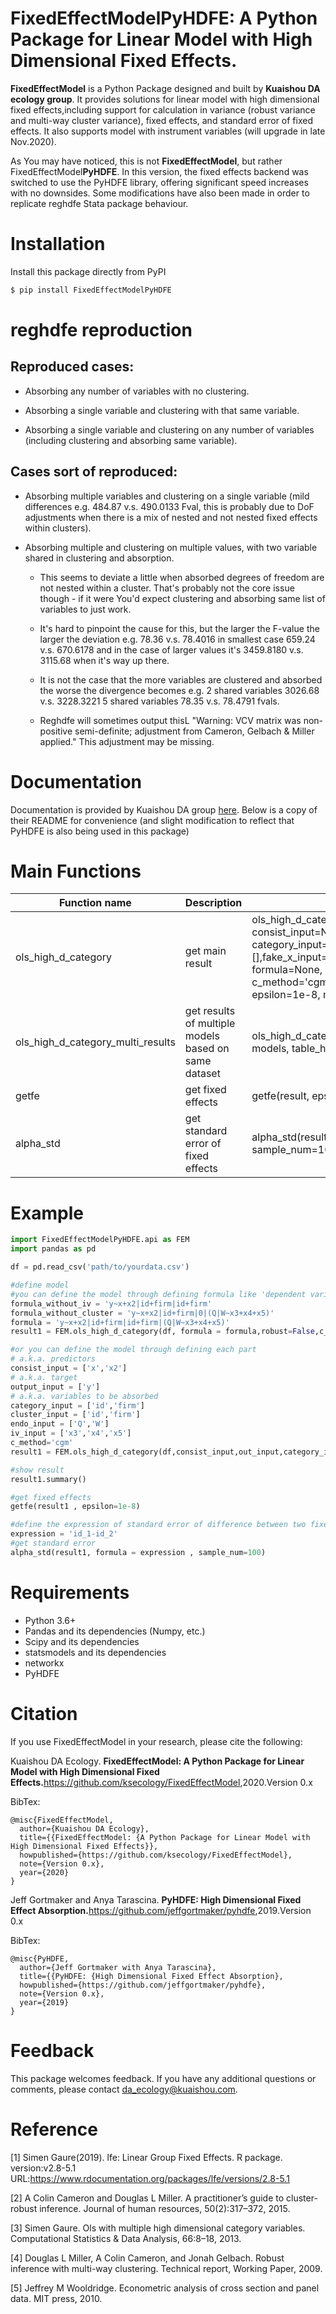 FixedEffectModelPyHDFE: A Python Package for Linear Model with High Dimensional Fixed Effects.
=======================
**FixedEffectModel** is a Python Package designed and built by **Kuaishou DA ecology group**. It provides solutions for linear model with high dimensional fixed effects,including support for calculation in variance (robust variance and multi-way cluster variance), fixed effects, and standard error of fixed effects. It also supports model with instrument variables (will upgrade in late Nov.2020).

As You may have noticed, this is not **FixedEffectModel**, but rather FixedEffectModel**PyHDFE**. In this version, the fixed effects backend was switched to use the PyHDFE library, offering significant speed increases with no downsides. Some modifications have also been made in order to replicate reghdfe Stata package behaviour.
# Installation

Install this package directly from PyPI
```bash
$ pip install FixedEffectModelPyHDFE
```

# reghdfe reproduction

## Reproduced cases:

* Absorbing any number of variables with no clustering.

* Absorbing a single variable and clustering with that same variable.

* Absorbing a single variable and clustering on any number of variables
(including clustering and absorbing same variable).


## Cases sort of reproduced:

* Absorbing multiple variables and clustering on a single variable
(mild differences e.g. 484.87 v.s. 490.0133 Fval, this is probably
due to DoF adjustments when there is a mix of nested and not nested 
fixed effects within clusters).

* Absorbing multiple and clustering on multiple values, with two variable shared in
clustering and absorption.
    * This seems to deviate a little when absorbed degrees of freedom are not 
nested within a cluster. That's probably not the core issue though - 
if it were You'd expect clustering and absorbing same list of variables to just
work.
    * It's hard to pinpoint the cause for this, but the larger the F-value the 
larger the deviation e.g. 78.36 v.s. 78.4016 in smallest case 659.24 v.s. 670.6178 and in the case of larger values it's 3459.8180 v.s. 3115.68 when it's way up there.

    * It is not the case that the more variables are clustered and absorbed the worse
the divergence becomes e.g. 2 shared variables 3026.68 v.s. 3228.3221
5 shared variables 78.35 v.s. 78.4791 fvals.

    * Reghdfe will sometimes output thisL "Warning: VCV matrix was non-positive semi-definite; adjustment from Cameron, Gelbach & Miller applied." This adjustment may be missing.


# Documentation

Documentation is provided by Kuaishou DA group [here](https://github.com/ksecology/FixedEffectModel). Below is a copy of their README for convenience (and slight modification to reflect that PyHDFE is also being used in this package)
# Main Functions

|Function name| Description|Usage
|-------------|------------|----|
|ols_high_d_category|get main result|ols_high_d_category(data_df, consist_input=None, out_input=None, category_input=None, cluster_input=[],fake_x_input=[], iv_col_input=[], formula=None, robust=False, c_method='cgm', psdef=True, epsilon=1e-8, max_iter=1e6, process=5)|
|ols_high_d_category_multi_results|get results of multiple models based on same dataset|ols_high_d_category_multi_results(data_df, models, table_header)|
|getfe|get fixed effects|getfe(result, epsilon=1e-8)|
|alpha_std|get standard error of fixed effects|alpha_std(result, formula, sample_num=100)|


# Example

```python
import FixedEffectModelPyHDFE.api as FEM
import pandas as pd

df = pd.read_csv('path/to/yourdata.csv')

#define model
#you can define the model through defining formula like 'dependent variable ~ continuous variable|fixed_effect|clusters|(endogenous variables ~ instrument variables)'
formula_without_iv = 'y~x+x2|id+firm|id+firm'
formula_without_cluster = 'y~x+x2|id+firm|0|(Q|W~x3+x4+x5)'
formula = 'y~x+x2|id+firm|id+firm|(Q|W~x3+x4+x5)'
result1 = FEM.ols_high_d_category(df, formula = formula,robust=False,c_method = 'cgm',epsilon = 1e-8,psdef= True,max_iter = 1e6)

#or you can define the model through defining each part
# a.k.a. predictors
consist_input = ['x','x2']
# a.k.a. target
output_input = ['y']
# a.k.a. variables to be absorbed
category_input = ['id','firm']
cluster_input = ['id','firm']
endo_input = ['Q','W']
iv_input = ['x3','x4','x5']
c_method='cgm'
result1 = FEM.ols_high_d_category(df,consist_input,out_input,category_input,cluster_input,endo_input,iv_input,formula=None,robust=False,c_method = c_method,epsilon = 1e-8,max_iter = 1e6)

#show result
result1.summary()

#get fixed effects
getfe(result1 , epsilon=1e-8)

#define the expression of standard error of difference between two fixed effect estimations you want to know
expression = 'id_1-id_2'
#get standard error
alpha_std(result1, formula = expression , sample_num=100)

```


# Requirements
- Python 3.6+
- Pandas and its dependencies (Numpy, etc.)
- Scipy and its dependencies
- statsmodels and its dependencies
- networkx
- PyHDFE

# Citation
If you use FixedEffectModel in your research, please cite the following:

Kuaishou DA Ecology. **FixedEffectModel: A Python Package for Linear Model with High Dimensional Fixed Effects.**<https://github.com/ksecology/FixedEffectModel>,2020.Version 0.x

BibTex:
```
@misc{FixedEffectModel,
  author={Kuaishou DA Ecology},
  title={{FixedEffectModel: {A Python Package for Linear Model with High Dimensional Fixed Effects}},
  howpublished={https://github.com/ksecology/FixedEffectModel},
  note={Version 0.x},
  year={2020}
}
```

Jeff Gortmaker and Anya Tarascina. **PyHDFE: High Dimensional Fixed Effect Absorption.**<https://github.com/jeffgortmaker/pyhdfe>,2019.Version 0.x

BibTex:
```
@misc{PyHDFE,
  author={Jeff Gortmaker with Anya Tarascina},
  title={{PyHDFE: {High Dimensional Fixed Effect Absorption},
  howpublished={https://github.com/jeffgortmaker/pyhdfe},
  note={Version 0.x},
  year={2019}
}
```

# Feedback
This package welcomes feedback. If you have any additional questions or comments, please contact <da_ecology@kuaishou.com>.


# Reference
[1] Simen Gaure(2019).  lfe: Linear Group Fixed Effects. R package. version:v2.8-5.1 URL:https://www.rdocumentation.org/packages/lfe/versions/2.8-5.1

[2] A Colin Cameron and Douglas L Miller. A practitioner’s guide to cluster-robust inference. Journal of human resources, 50(2):317–372, 2015.

[3] Simen Gaure. Ols with multiple high dimensional category variables. Computational Statistics & Data Analysis, 66:8–18, 2013.

[4] Douglas L Miller, A Colin Cameron, and Jonah Gelbach. Robust inference with multi-way clustering. Technical report, Working Paper, 2009.

[5] Jeffrey M Wooldridge. Econometric analysis of cross section and panel data. MIT press, 2010.
